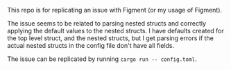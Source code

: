 This repo is for replicating an issue with Figment (or my usage of Figment).

The issue seems to be related to parsing nested structs and correctly applying the default values to the nested structs. I have defaults created for the top level struct, and the nested structs, but I get parsing errors if the actual nested structs in the config file don't have all fields.

The issue can be replicated by running `cargo run -- config.toml`.
